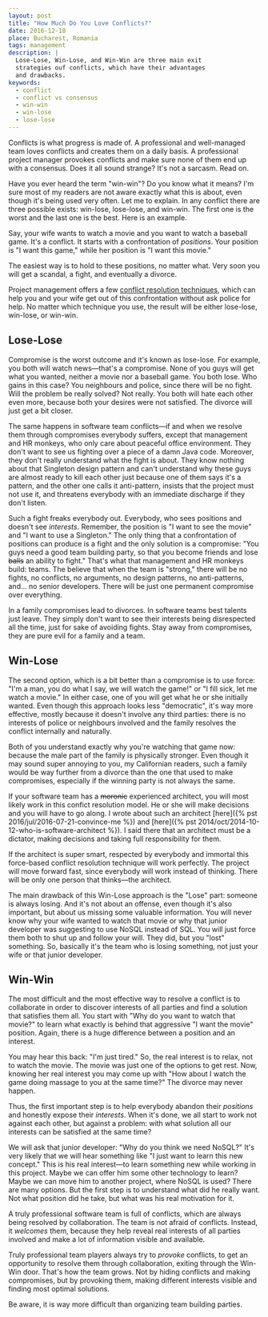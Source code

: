 ```yaml
---
layout: post
title: "How Much Do You Love Conflicts?"
date: 2016-12-18
place: Bucharest, Romania
tags: management
description: |
  Lose-Lose, Win-Lose, and Win-Win are three main exit
  strategies ouf conflicts, which have their advantages
  and drawbacks.
keywords:
  - conflict
  - conflict vs consensus
  - win-win
  - win-lose
  - lose-lose
---
```


Conflicts is what progress is made of. A professional and well-managed
team loves conflicts and creates them on a daily basis. A professional
project manager provokes conflicts and make sure none of them end
up with a consensus. Does it all sound strange? It's not a sarcasm. Read on.

<!--more-->

Have you ever heard the term "win-win"? Do you know what it means? I'm sure
most of my readers are not aware exactly what this is about, even though
it's being used very often. Let me to explain. In any conflict
there are three possible exists: win-lose, lose-lose, and win-win.
The first one is the worst and the last one is the best. Here is an example.

Say, your wife wants to watch a movie and you want to watch a
baseball game. It's a conflict. It starts with a confrontation of _positions_.
Your position is "I want this game," while her position is
"I want this movie."

The easiest way is to hold to these positions, no matter what. Very soon
you will get a scandal, a fight, and eventually a divorce.

Project management offers a few
[conflict resolution techniques](https://en.wikipedia.org/wiki/Conflict_resolution),
which can help you and your wife get out of this confrontation without ask police for help.
No matter which technique you use, the result will be either lose-lose,
win-lose, or win-win.

## Lose-Lose

Compromise is the worst outcome and it's known as lose-lose. For example,
you both will watch news&mdash;that's a compromise. None of you guys will
get what you wanted, neither a movie nor a baseball game. You both lose.
Who gains in this case? You neighbours and police, since there will be no
fight. Will the problem be really solved? Not really. You both will hate
each other even more, because both your desires were not satisfied. The
divorce will just get a bit closer.

The same happens in software team conflicts&mdash;if and when we resolve
them through compromises everybody suffers, except that management
and HR monkeys, who only care about peaceful office environment. They don't
want to see us fighting over a piece of a damn Java code. Moreover, they
don't really understand what the fight is about. They know nothing
about that Singleton design pattern and can't understand why these guys
are almost ready to kill each other just because one of them says
it's a pattern, and the other one calls it anti-pattern, insists
that the project must not use it, and threatens everybody with an immediate
discharge if they don't listen.

Such a fight freaks everybody out. Everybody, who sees positions and doesn't
see _interests_. Remember, the position is "I want to see the movie" and
"I want to use a Singleton." The only thing that a confrontation of
positions can produce is a fight and the only solution is a compromise:
"You guys need a good team building party, so that you become friends
and lose <del>balls</del> an ability to fight." That's what that management
and HR monkeys build: teams. The believe that when the team is "strong,"
there will be no fights, no conflicts, no arguments, no design patterns,
no anti-patterns, and... no senior developers. There will be just one
permanent compromise over everything.

In a family compromises lead to divorces. In software teams best talents
just leave. They simply don't want to see their interests being disrespected
all the time, just for sake of avoiding fights. Stay away from compromises,
they are pure evil for a family and a team.

## Win-Lose

The second option, which is a bit better than a compromise is to use force:
"I'm a man, you do what I say, we will watch the game!" or
"I fill sick, let me watch a movie." In either case, one of you will
get what he or she initially wanted. Even though this approach looks
less "democratic", it's way more effective, mostly because
it doesn't involve any third parties: there is no interests of
police or neighbours involved and the family resolves the conflict internally
and naturally.

Both of you understand exactly why you're watching that game now: because
the male part of the family is physically stronger. Even though it may sound
super annoying to you, my Californian readers, such a family would be way
further from a divorce than the one that used to make compromises, especially
if the winning party is not always the same.

If your software team has a <del>moronic</del> experienced architect, you will
most likely work in this confict resolution model. He or she will make decisions
and you will have to go along. I wrote about such an architect
[here]({% pst 2016/jul/2016-07-21-convince-me %})
and [here]({% pst 2014/oct/2014-10-12-who-is-software-architect %}).
I said there that an architect must be a dictator, making decisions and taking
full responsibility for them.

If the architect is super smart, respected by everybody and immortal this
force-based conflict resolution technique will work perfectly. The project
will move forward fast, since everybody will work instead of thinking. There
will be only one person that thinks&mdash;the architect.

The main drawback of this Win-Lose approach is the "Lose" part: someone
is always losing. And it's not about an offense, even though it's also important,
but about us missing some valuable information. You will never know why
your wife wanted to watch that movie or why that junior developer
was suggesting to use NoSQL instead of SQL. You will just force them both
to shut up and follow your will. They did, but you "lost" something. So,
basically it's the team who is losing something, not just your wife or that
junior developer.

## Win-Win

The most difficult and the most effective way to resolve a conflict is to
collaborate in order to discover interests of all parties and find
a solution that satisfies them all. You start with "Why do you want to
watch that movie?" to learn what exactly is behind that aggressive
"I want the movie" position. Again, there is a huge difference between
a position and an interest.

You may hear this back: "I'm just tired." So, the real interest is to relax,
not to watch the movie. The movie was just one of the options to get rest.
Now, knowing her real interest you may come up with "How about I watch
the game doing massage to you at the same time?" The divorce may never happen.

Thus, the first important step is to help everybody abandon their _positions_
and honestly expose their _interests_. When it's done, we all start to work
not against each other, but against a problem: with what solution all our
interests can be satisfied at the same time?

We will ask that junior developer: "Why do you think we need NoSQL?" It's
very likely that we will hear something like "I just want to learn this new
concept." This is his real interest&mdash;to learn something new while
working in this project. Maybe we can offer him some other technology to
learn? Maybe we can move him to another project, where NoSQL is used? There
are many options. But the first step is to understand what did he really
want. Not what position did he take, but what was his real motivation for it.

A truly professional software team is full of conflicts, which are always
being resolved by collaboration. The team is not afraid of conflicts. Instead,
it _welcomes_ them, because they help reveal real interests of all parties
involved and make a lot of information visible and available.

Truly professional team players always try to _provoke_ conflicts, to get
an opportunity to resolve them through collaboration, exiting through the Win-Win door.
That's how the team grows. Not by hiding conflicts and making compromises,
but by provoking them, making different interests visible and finding
most optimal solutions.

Be aware, it is way more difficult than organizing team building parties.

